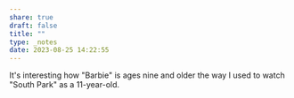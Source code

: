 ```yaml
---
share: true
draft: false
title: ""
type: _notes
date: 2023-08-25 14:22:55
---
```


It's interesting how "Barbie" is ages nine and older the way I used to watch "South Park" as a 11-year-old.
